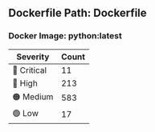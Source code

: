 ## Dockerfile Path: Dockerfile

### Docker Image: python:latest
| Severity | Count |
|----------|-------|
| 🛑 Critical | 11 |
| 🔴 High | 213 |
| 🟠 Medium | 583 |
| 🟢 Low | 17 |